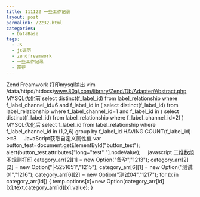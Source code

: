 ```yaml
---
title: 111122 一些工作记录
layout: post
permalink: /2232.html
categories:
  - DataBase
tags:
  - JS
  - js遍历
  - zendfreamwork
  - 一些工作记录
  - 推荐
---
```

Zend Freamwork 打印mysql输出 vim /data/httpd/htdocs/www.80aj.com/library/Zend/Db/Adapter/Abstract.php &nbsp; &nbsp; MYSQL优化前 select distinct(f\_label\_id) from label\_relationship where f\_label\_channel\_id=6 and f\_label\_id in ( select distinct(f\_label\_id) from label\_relationship where f\_label\_channel\_id=1 and f\_label\_id in ( select distinct(f\_label\_id) from label\_relationship where f\_label\_channel\_id=2) ) MYSQL优化后 select f\_label\_id from label\_relationship where f\_label\_channel\_id in (1,2,6) group by f\_label\_id HAVING COUNT(f\_label\_id) >=3 &nbsp; &nbsp; JavaScript获取自定义属性值 var button\_test=document.getElementById("button\_test"); alert(button\_test.attributes\["long="test" "].nodeValue); &nbsp; &nbsp; javascript 二维数组不规则打印 category\_arr[2\]\[1\] = new Option("备孕","1213"); category\_arr\[2\]\[2\] = new Option("├5251651","1215"); category\_arr\[6\]\[1\] = new Option("测试01","1216"); category\_arr\[6\]\[2\] = new Option("测试04","1217"); for (x in category\_arr\[id]) { temp.options[x]=new Option(category\_arr[id\]\[x\].text,category\_arr\[id\]\[x\].value); } &nbsp; &nbsp;